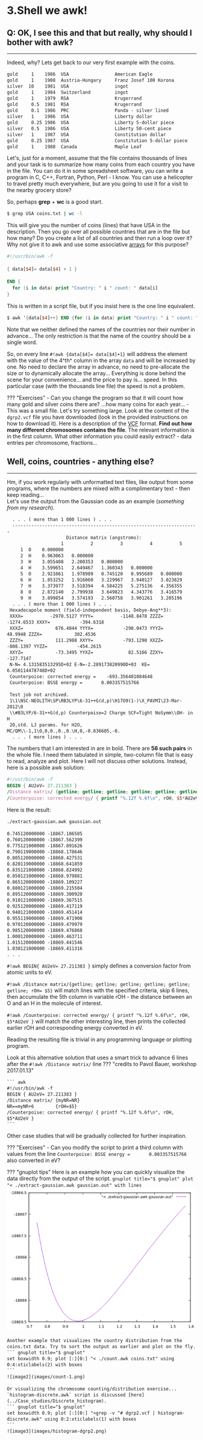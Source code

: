 # 3.Shell we awk!

## Q: OK, I see this and that but really, why should I bother with awk?
<hr />
Indeed, why? Lets get back to our very first example with the coins.

``` text title="coins.txt"
gold     1    1986  USA                 American Eagle
gold     1    1908  Austria-Hungary     Franz Josef 100 Korona
silver  10    1981  USA                 ingot
gold     1    1984  Switzerland         ingot
gold     1    1979  RSA                 Krugerrand
gold     0.5  1981  RSA                 Krugerrand
gold     0.1  1986  PRC                 Panda - silver lined
silver   1    1986  USA                 Liberty dollar
gold     0.25 1986  USA                 Liberty 5-dollar piece
silver   0.5  1986  USA                 Liberty 50-cent piece
silver   1    1987  USA                 Constitution dollar
gold     0.25 1987  USA                 Constitution 5-dollar piece
gold     1    1988  Canada              Maple Leaf
```

Let's, just for a moment, assume that the file contains thousands of lines and your task is to summarize how many coins from each country you have in the file. 
You can do it in some spreadsheet software, you can write a program in C, C++, Fortran, Python, Perl - I know. You can use a helicopter to travel pretty much everywhere, but are you going to use it for a visit to the nearby grocery store? 

So, perhaps **grep** + **wc** is a good start. 

``` bash
$ grep USA coins.txt | wc -l
```

This will give you the number of coins (lines) that have USA in the description. Then you go over all possible countries that are in the file but how many? Do you create a list of all countries and then run a loop over it? Why not give it to awk and use some associative [arrays](http://www.gnu.org/software/gawk/manual/gawk.html#Arrays) for this purpose?

``` awk title="count.awk"
#!/usr/bin/awk -f

{ data[$4]= data[$4] + 1 }

END {
  for (i in data) print "Country: " i " count: " data[i]
}
```

This is written in a script file, but if you insist here is the one line equivalent.

``` awk
$ awk '{data[$4]++} END {for (i in data) print "Country: " i " count: " data[i]}' coins.txt
```

Note that we neither defined the names of the countries nor their number in advance... The only restriction is that the name of the country should be a single word.

So, on every line `#!awk {data[$4]= data[$4]+1}` will address the element with the value of the 4^th^ column in the array `data` and will be increased by one. No need to declare the array in advance, no need to pre-allocate the size or to dynamically allocate the array... Everything is done behind the scene for your convenience... and the price to pay is... speed. In this particular case (with the thousands line file) the speed is not a problem.

??? "Exercises"
    - Can you change the program so that it will count how many gold and silver coins there are? ...how many coins for each year...
    - This was a small file. Let's try something large. Look at the content of the `dgrp2.vcf` file you have downloaded (look in the provided instructions on how to download it). Here is a description of the [VCF](http://genome.ucsc.edu/FAQ/FAQformat.html#format10.1) format. **Find out how many different chromosomes contains the file**. The relevant information is in the first column. What other information you could easily extract? - data entries per chromosome, fractions...

## Well, coins, countries - anything else?
---
Hm, if you work regularly with unformatted text files, like output from some programs, where the numbers are mixed with a complimentary text - then keep reading...         
Let's use the output from the Gaussian code as an example (*something from my research*).

``` text hl_lines="3 9 21" title="gaussian.out"
  . . . ( more than 1 000 lines ) . . .
  ---------------------------------------------------------------------
                      Distance matrix (angstroms):
                    1          2          3          4          5
     1  O    0.000000
     2  H    0.963063   0.000000
     3  H    3.055408   2.200353   0.000000
     4  H    3.599651   2.649467   1.360343   0.000000
     5  O    2.921061   1.978989   0.745120   0.995689   0.000000
     6  H    1.853252   1.916060   3.229967   3.940127   3.023829
     7  H    3.373977   3.518394   4.584225   5.275136   4.356355
     8  O    2.872140   2.799938   3.649823   4.343776   3.416579
     9  H    3.899854   3.574193   2.560758   3.901261   3.205196
  . . . ( more than 1 000 lines ) . . .
 Hexadecapole moment (field-independent basis, Debye-Ang**3):
 XXXX=          -2970.5127 YYYY=          -1148.8478 ZZZZ=          -1274.6533 XXXY=           -394.6318
 XXXZ=            676.4844 YYYX=           -298.0473 YYYZ=             48.9948 ZZZX=            302.4536
 ZZZY=            111.2988 XXYY=           -793.1298 XXZZ=           -808.1397 YYZZ=           -454.2615
 XXYZ=            -73.3495 YYXZ=             82.5166 ZZXY=           -127.7147
 N-N= 4.131583513295D+02 E-N=-2.289173820990D+03  KE= 6.050114478748D+02
 Counterpoise: corrected energy =    -693.356401084648
 Counterpoise: BSSE energy =       0.003357515766

 Test job not archived.
 1\1\NSC-NEOLITH\SP\RB3LYP\6-31++G(d,p)\H17O9(1-)\X_PAVMI\23-Mar-2012\0
 \\#B3LYP/6-31++G(d,p) Counterpoise=2 Charge SCF=Tight NoSymm\\OH- in H
 2O,std. LJ params. for H2O, MC/QM\\-1,1\O,0,0.,0.,0.\H,0,-0.836605,-0.
  . . . ( more lines ) . . .
```
The numbers that I am interested in are in bold. There are **56 such pairs** in the whole file. I need them tabulated in simple, two-column file that is easy to read, analyze and plot. Here I will not discuss other solutions. Instead, here is a possible awk solution:

``` awk title="extract-gaussian.awk"
#!/usr/bin/awk -f
BEGIN { AU2eV= 27.211383 }
/Distance matrix/ {getline; getline; getline; getline; getline; getline; rOH= $5}
/Counterpoise: corrected energy/ { printf "%.12f %.6f\n", rOH, $5*AU2eV }
```

Here is the result:
``` hl_lines="1"
./extract-gaussian.awk gaussian.out

0.745120000000 -18867.186585
0.760120000000 -18867.562399
0.775121000000 -18867.891626
0.790119000000 -18868.178646
0.805120000000 -18868.427531
0.820119000000 -18868.641859
0.835121000000 -18868.824992
0.850121000000 -18868.979881
0.865120000000 -18869.109227
0.880121000000 -18869.215504
0.895120000000 -18869.300920
0.910121000000 -18869.367515
0.925120000000 -18869.417119
0.940121000000 -18869.451414
0.955119000000 -18869.471908
0.970120000000 -18869.479979
0.985120000000 -18869.476868
1.000120000000 -18869.463711
1.015120000000 -18869.441546
1.030121000000 -18869.411316
. . .
```

`#!awk BEGIN{ AU2eV= 27.211383 }` simply defines a conversion factor from atomic units to eV.

`#!awk /Distance matrix/{getline; getline; getline; getline; getline; getline; rOH= $5}` will match lines with the specified criteria, skip 6 lines, then accumulate the 5th column in variable rOH - the distance between an O and an H in the molecule of interest.

`#!awk /Counterpoise: corrected energy/ { printf "%.12f %.6f\n", rOH, $5*AU2eV }` will match the other interesting line, then prints the collected earlier rOH and corresponding energy converted in eV.

Reading the resulting file is trivial in any programming language or plotting program.

Look at this alternative solution that uses a smart trick to advance 6 lines after the `#!awk /Distance matrix/` line 
??? "credits to Pavol Bauer, workshop 2017.01.13"

    ``` awk
    #!/usr/bin/awk -f
    BEGIN { AU2eV= 27.211383 }
    /Distance matrix/ {myNR=NR}
    NR==myNR+6        {rOH=$5}
    /Counterpoise: corrected energy/ { printf "%.12f %.6f\n", rOH, $5*AU2eV }
    ```
Other case studies that will be gradually collected for further inspiration.

??? "Exercises"
    - Can you modify the script to print a third column with values from the line `Counterpoise: BSSE energy =       0.003357515766` also converted in eV?

??? "gnuplot tips"
    Here is an example how you can quickly visualize the data directly from the output of the script.
    ``` gnuplot title="$ gnuplot"
    plot "< ./extract-gaussian.awk gaussian.out" with lines
    ```
    ![image1](images/extract-gaussian.png)

    Another example that visualizes the country distribution from the coins.txt data. Try to sort the output as earlier and plot on the fly.
    ``` gnuplot title="$ gnuplot"
    set boxwidth 0.9; plot [:][0:] "< ./count.awk coins.txt" using 0:4:xticlabels(2) with boxes
    ```
    ![image2](images/count-1.png)

    Or visualizing the chromosome counting/distribution exercise... `histogram-discrete.awk` script is discussed [here](../Case_studies/Discrete_histogram).
    ``` gnuplot title="$ gnuplot"
    set boxwidth 0.9; plot [:][0:] "<grep -v ^# dgrp2.vcf | histogram-discrete.awk" using 0:2:xticlabels(1) with boxes
    ```
    ![image3](images/histogram-dgrp2.png)